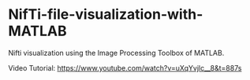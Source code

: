 # NifTi-file-visualization-with-MATLAB
Nifti visualization using the Image Processing Toolbox of MATLAB.

Video Tutorial: https://www.youtube.com/watch?v=uXqYvjlc__8&t=887s
